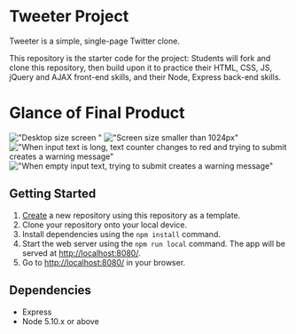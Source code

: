# Tweeter Project

Tweeter is a simple, single-page Twitter clone.

This repository is the starter code for the project: Students will fork and clone this repository, then build upon it to practice their HTML, CSS, JS, jQuery and AJAX front-end skills, and their Node, Express back-end skills.

# Glance of Final Product
!["Desktop size screen "](https://github.com/mosszion/Tweeter/blob/master/docs/DesktopSize.png)
!["Screen size smaller than 1024px"](https://github.com/mosszion/Tweeter/blob/master/docs/SmallScreen.png)
!["When input text is long, text counter changes to red and trying to submit creates a warning message"](https://github.com/mosszion/Tweeter/blob/master/docs/warningLongText.png)
!["When empty input text, trying to submit creates a warning message"](https://github.com/mosszion/Tweeter/blob/master/docs/warningEmpty.png)


## Getting Started

1. [Create](https://docs.github.com/en/repositories/creating-and-managing-repositories/creating-a-repository-from-a-template) a new repository using this repository as a template.
2. Clone your repository onto your local device.
3. Install dependencies using the `npm install` command.
3. Start the web server using the `npm run local` command. The app will be served at <http://localhost:8080/>.
4. Go to <http://localhost:8080/> in your browser.

## Dependencies

- Express
- Node 5.10.x or above
